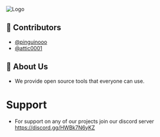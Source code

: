 
![Logo]([https://i.imgur.com/KEPSxki.png](https://i.imgur.com/lKKfqD0.png))


## 🔨 Contributors

- [@pinguinooo](https://www.github.com/pinguinooo)
- [@attic0001](https://www.github.com/attic0001)






## 📂 About Us

- We provide open source tools that everyone can use.

# Support

- For support on any of our projects join our discord server https://discord.gg/HWBk7N6yKZ
